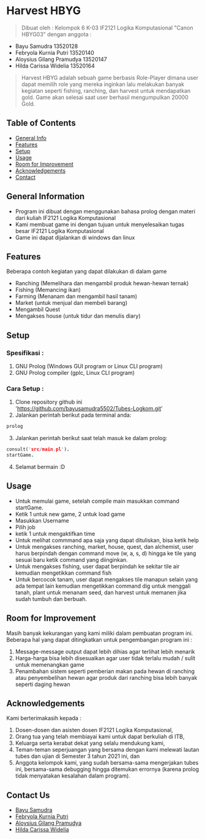 # Harvest HBYG

> Dibuat oleh : Kelompok 6 K-03 IF2121 Logika Komputasional "Canon HBYG03" dengan anggota :

- Bayu Samudra 13520128
- Febryola Kurnia Putri 13520140
- Aloysius Gilang Pramudya 13520147
- Hilda Carissa Widelia 13520164

> Harvest HBYG adalah sebuah game berbasis Role-Player dimana user dapat memilih role yang mereka inginkan lalu melakukan banyak kegiatan seperti fishing, ranching, dan harvest untuk mendapatkan gold.
> Game akan selesai saat user berhasil mengumpulkan 20000 Gold.

## Table of Contents

- [General Info](#general-information)
- [Features](#features)
- [Setup](#setup)
- [Usage](#usage)
- [Room for Improvement](#room-for-improvement)
- [Acknowledgements](#acknowledgements)
- [Contact](#contact-us)
<!-- * [License](#license) -->

## General Information

- Program ini dibuat dengan menggunakan bahasa prolog dengan materi dari kuliah IF2121 Logika Komputasional
- Kami membuat game ini dengan tujuan untuk menyelesaikan tugas besar IF2121 Logika Komputasional
- Game ini dapat dijalankan di windows dan linux

## Features

Beberapa contoh kegiatan yang dapat dilakukan di dalam game

- Ranching (Memelihara dan mengambil produk hewan-hewan ternak)
- Fishing (Memancing ikan)
- Farming (Menanam dan mengambil hasil tanam)
- Market (untuk menjual dan membeli barang)
- Mengambil Quest
- Mengakses house (untuk tidur dan menulis diary)

## Setup

### Spesifikasi :

1. GNU Prolog (Windows GUI program or Linux CLI program)
2. GNU Prolog compiler (gplc, Linux CLI program)

### Cara Setup :

1. Clone repository github ini 'https://github.com/bayusamudra5502/Tubes-Logkom.git'
2. Jalankan perintah berikut pada terminal anda:
```bash
prolog
```

3. Jalankan perintah berikut saat telah masuk ke dalam prolog:
```prolog
consult('src/main.pl').
startGame.
```

4. Selamat bermain :D

## Usage

- Untuk memulai game, setelah compile main masukkan command startGame.
- Ketik 1 untuk new game, 2 untuk load game
- Masukkan Username
- Pilih job
- ketik 1 untuk mengaktifkan time
- Untuk melihat commmand apa saja yang dapat dituliskan, bisa ketik help
- Untuk mengakses ranching, market, house, quest, dan alchemist, user harus berpindah dengan command move (w, a, s, d) hingga ke tile yang sesuai baru ketik command yang diinginkan.
- Untuk mengakses fishing, user dapat berpindah ke sekitar tile air kemudian mengetikkan command fish
- Untuk bercocok tanam, user dapat mengakses tile manapun selain yang ada tempat lain kemudian mengetikkan command dig untuk menggali tanah, plant untuk menanam seed, dan harvest untuk memanen jika sudah tumbuh dan berbuah.

## Room for Improvement

Masih banyak kekurangan yang kami miliki dalam pembuatan program ini. Beberapa hal yang dapat ditingkatkan untuk pengembangan program ini :

1. Message-message output dapat lebih dihias agar terlihat lebih menarik
2. Harga-harga bisa lebih disesuaikan agar user tidak terlalu mudah / sulit untuk memenangkan game
3. Penambahan sistem seperti pemberian makan pada hewan di ranching atau penyembelihan hewan agar produk dari ranching bisa lebih banyak seperti daging hewan

## Acknowledgements

Kami berterimakasih kepada :

1. Dosen-dosen dan asisten dosen IF2121 Logika Komputasional,
2. Orang tua yang telah membiayai kami untuk dapat berkuliah di ITB,
3. Keluarga serta kerabat dekat yang selalu mendukung kami,
4. Teman-teman seperjuangan yang bersama dengan kami melewati lautan tubes dan ujian di Semester 3 tahun 2021 ini, dan
5. Anggota kelompok kami, yang sudah bersama-sama mengerjakan tubes ini, bersama-sama debugging hingga ditemukan errornya (karena prolog tidak menyatakan kesalahan dalam program).

## Contact Us

- [Bayu Samudra](https://github.com/bayusamudra5502)
- [Febryola Kurnia Putri](https://github.com/febryola)
- [Aloysius Gilang Pramudya](https://github.com/Aloysiusgilang)
- [Hilda Carissa Widelia](https://github.com/bayusamudra5502)
